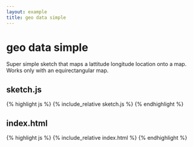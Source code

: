 ```yaml
---
layout: example
title: geo data simple
---
```

# geo data simple  

Super simple sketch that maps a lattitude longitude location onto a map. Works only with an equirectangular map.  

## sketch.js 
{% highlight js %}
{% include_relative sketch.js %}
{% endhighlight %}
## index.html 
{% highlight js %}
{% include_relative index.html %}
{% endhighlight %}
